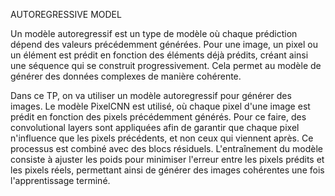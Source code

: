 
AUTOREGRESSIVE MODEL

Un modèle autoregressif est un type de modèle où chaque prédiction dépend des valeurs précédemment générées. Pour une image, un pixel ou un élément est prédit en fonction des éléments déjà prédits, créant ainsi une séquence qui se construit progressivement. Cela permet au modèle de générer des données complexes de manière cohérente.

Dans ce TP, on va utiliser un modèle autoregressif pour générer des images. Le modèle PixelCNN est utilisé, où chaque pixel d'une image est prédit en fonction des pixels précédemment générés. Pour ce faire, des convolutional layers sont appliquées afin de garantir que chaque pixel n'influence que les pixels précédents, et non ceux qui viennent après. Ce processus est combiné avec des blocs résiduels. L'entraînement du modèle consiste à ajuster les poids pour minimiser l'erreur entre les pixels prédits et les pixels réels, permettant ainsi de générer des images cohérentes une fois l'apprentissage terminé.